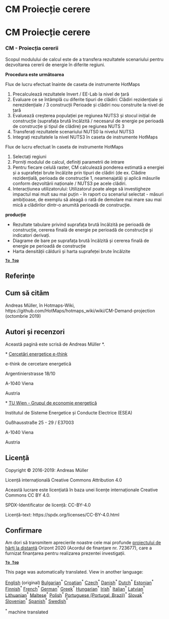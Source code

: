 <h1> <a class="anchor" id="cm-demand-projection" href="#cm-demand-projection"><i class="fa fa-link"></i></a> CM Proiecție cerere </h1><h1> <a class="anchor" id="cm-demand-projection" href="#cm-demand-projection"><i class="fa fa-link"></i></a> CM Proiecție cerere </h1><h3> <a class="anchor" id="cm---demand-projection" href="#cm---demand-projection"><i class="fa fa-link"></i></a> CM - Proiecția cererii </h3><p> Scopul modulului de calcul este de a transfera rezultatele scenariului pentru dezvoltarea cererii de energie în diferite regiuni. </p><p> <strong>Procedura este următoarea</strong> </p><p> Flux de lucru efectuat înainte de caseta de instrumente HotMaps </p><ol><li> Precalculează rezultatele Invert / EE-Lab la nivel de țară </li><li> Evaluare ce se întâmplă cu diferite tipuri de clădiri: Clădiri rezidențiale și nerezidențiale / 3 construcții Perioade și clădiri nou construite la nivel de țară </li><li> Evaluează creșterea populației pe regiunea NUTS3 și stocul inițial de construcție (suprafața brută încălzită / necesarul de energie pe perioadă de construcție și tipul de clădire) pe regiunea NUTS 3 </li><li> Transferați rezultatele scenariului NUTS0 la nivelul NUTS3 </li><li> Integrați rezultatele la nivel NUTS3 în caseta de instrumente HotMaps </li></ol><p> Flux de lucru efectuat în caseta de instrumente HotMaps </p><ol><li> Selectați regiuni </li><li> Porniți modulul de calcul, definiți parametrii de intrare </li><li> Pentru fiecare celulă raster, CM calculează ponderea estimată a energiei și a suprafeței brute încălzite prin tipuri de clădiri (de ex. Clădire rezidențială, perioada de construcție 1, neamenajată) și aplică măsurile conform dezvoltării naționale / NUTS3 pe acele clădiri. </li><li> Interacțiunea utilizatorului: Utilizatorul poate alege să investigheze impactul mai mult sau mai puțin - în raport cu scenariul selectat - măsuri ambițioase, de exemplu să aleagă o rată de demolare mai mare sau mai mică a clădirilor dintr-o anumită perioadă de construcție. </li></ol><p> <strong>producție</strong> </p><ul><li> Rezultate tabulare privind suprafața brută încălzită pe perioadă de construcție, cererea finală de energie pe perioadă de construcție și indicatori derivați. </li><li> Diagrame de bare pe suprafața brută încălzită și cererea finală de energie pe perioadă de construcție </li><li> Harta densității căldurii și harta suprafeței brute încălzite </li></ul><p><ins> <code><strong><a href="#table-of-contents">To Top</a></strong></code> </ins> </p><h2> <a class="anchor" id="references" href="#references"><i class="fa fa-link"></i></a> Referințe </h2><h2> <a class="anchor" id="how-to-cite" href="#how-to-cite"><i class="fa fa-link"></i></a> Cum să cităm </h2><p> Andreas Müller, în Hotmaps-Wiki, https://github.com/HotMaps/hotmaps_wiki/wiki/CM-Demand-projection (octombrie 2019) </p><h2> <a class="anchor" id="authors-and-reviewers" href="#authors-and-reviewers"><i class="fa fa-link"></i></a> Autori și recenzori </h2><p> Această pagină este scrisă de Andreas Müller *. </p><p> * <a href="http://www.e-think.ac.at">Cercetări energetice e-think</a> </p><p> e-think de cercetare energetică </p><p> Argentinierstrasse 18/10 </p><p> A-1040 Viena </p><p> Austria </p><p> * <a href="http://www.eeg.tuwien.ac.at">TU Wien - Grupul de economie energetică</a> </p><p> Institutul de Sisteme Energetice și Conducte Electrice (ESEA) </p><p> Gußhausstraße 25 - 29 / E37003 </p><p> A-1040 Viena </p><p> Austria </p><h2> <a class="anchor" id="license" href="#license"><i class="fa fa-link"></i></a> Licență </h2><p> Copyright © 2016-2019: Andreas Müller </p><p> Licență internațională Creative Commons Attribution 4.0 </p><p> Această lucrare este licențiată în baza unei licențe internaționale Creative Commons CC BY 4.0. </p><p> SPDX-Identificator de licență: CC-BY-4.0 </p><p> Licență-text: https://spdx.org/licenses/CC-BY-4.0.html </p><h2> <a class="anchor" id="acknowledgement" href="#acknowledgement"><i class="fa fa-link"></i></a> Confirmare </h2><p> Am dori să transmitem aprecierile noastre cele mai profunde <a href="https://www.hotmaps-project.eu">proiectului de hărți la distanță</a> Orizont 2020 (Acordul de finanțare nr. 723677), care a furnizat finanțarea pentru realizarea prezentei investigații. </p><p><ins> <code><strong><a href="#table-of-contents">To Top</a></strong></code> </ins> </p>
<!--- THIS IS A SUPER UNIQUE IDENTIFIER -->

This page was automatically translated. View in another language:

[English](../en/CM-Demand-projection) (original) [Bulgarian](../bg/CM-Demand-projection)<sup>\*</sup> [Croatian](../hr/CM-Demand-projection)<sup>\*</sup> [Czech](../cs/CM-Demand-projection)<sup>\*</sup> [Danish](../da/CM-Demand-projection)<sup>\*</sup> [Dutch](../nl/CM-Demand-projection)<sup>\*</sup> [Estonian](../et/CM-Demand-projection)<sup>\*</sup> [Finnish](../fi/CM-Demand-projection)<sup>\*</sup> [French](../fr/CM-Demand-projection)<sup>\*</sup> [German](../de/CM-Demand-projection)<sup>\*</sup> [Greek](../el/CM-Demand-projection)<sup>\*</sup> [Hungarian](../hu/CM-Demand-projection)<sup>\*</sup> [Irish](../ga/CM-Demand-projection)<sup>\*</sup> [Italian](../it/CM-Demand-projection)<sup>\*</sup> [Latvian](../lv/CM-Demand-projection)<sup>\*</sup> [Lithuanian](../lt/CM-Demand-projection)<sup>\*</sup> [Maltese](../mt/CM-Demand-projection)<sup>\*</sup> [Polish](../pl/CM-Demand-projection)<sup>\*</sup> [Portuguese (Portugal, Brazil)](../pt/CM-Demand-projection)<sup>\*</sup>  [Slovak](../sk/CM-Demand-projection)<sup>\*</sup> [Slovenian](../sl/CM-Demand-projection)<sup>\*</sup> [Spanish](../es/CM-Demand-projection)<sup>\*</sup> [Swedish](../sv/CM-Demand-projection)<sup>\*</sup> 

<sup>\*</sup> machine translated
